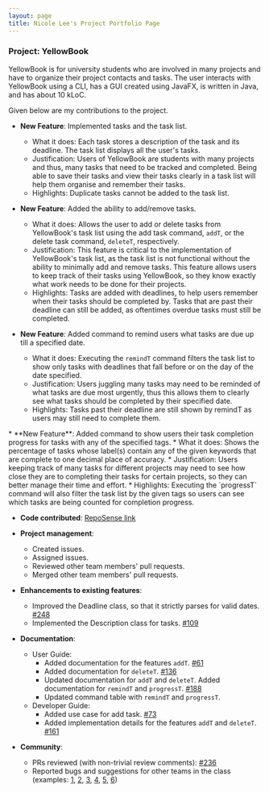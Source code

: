 ```yaml
---
layout: page
title: Nicole Lee's Project Portfolio Page
---
```


### Project: YellowBook

YellowBook is for university students who are involved in many projects and have to organize their project contacts and tasks. The user interacts with YellowBook using a CLI, has a GUI created using JavaFX, is written in Java, and has about 10 kLoC.

Given below are my contributions to the project.

* **New Feature**: Implemented tasks and the task list.
  * What it does: Each task stores a description of the task and its deadline. The task list displays all the user's tasks.
  * Justification: Users of YellowBook are students with many projects and thus, many tasks that need to be tracked and completed. Being able to save their tasks and view their tasks clearly in a task list will help them organise and remember their tasks.
  * Highlights: Duplicate tasks cannot be added to the task list.

* **New Feature**: Added the ability to add/remove tasks.
  * What it does: Allows the user to add or delete tasks from YellowBook's task list using the add task command, `addT`, or the delete task command, `deleteT`, respectively.
  * Justification: This feature is critical to the implementation of YellowBook's task list, as the task list is not functional without the ability to minimally add and remove tasks. This feature allows users to keep track of their tasks using YellowBook, so they know exactly what work needs to be done for their projects.
  * Highlights: Tasks are added with deadlines, to help users remember when their tasks should be completed by. Tasks that are past their deadline can still be added, as oftentimes overdue tasks must still be completed.

* **New Feature**: Added command to remind users what tasks are due up till a specified date.
  * What it does: Executing the `remindT` command filters the task list to show only tasks with deadlines that fall before or on the day of the date specified.
  * Justification: Users juggling many tasks may need to be reminded of what tasks are due most urgently, thus this allows them to clearly see what tasks should be completed by their specified date.
  * Highlights: Tasks past their deadline are still shown by remindT as users may still need to complete them.
<div style="page-break-after: always;"></div>
* **New Feature**: Added command to show users their task completion progress for tasks with any of the specified tags.
  * What it does: Shows the percentage of tasks whose label(s) contain any of the given keywords that are complete to one decimal place of accuracy.
  * Justification: Users keeping track of many tasks for different projects may need to see how close they are to completing their tasks for certain projects, so they can better manage their time and effort.
  * Highlights: Executing the `progressT` command will also filter the task list by the given tags so users can see which tasks are being counted for completion progress.

* **Code contributed**: [RepoSense link](https://nus-cs2103-ay2223s1.github.io/tp-dashboard/?search=nickeltea&breakdown=true)

* **Project management**:
  * Created issues.
  * Assigned issues.
  * Reviewed other team members' pull requests.
  * Merged other team members' pull requests.

* **Enhancements to existing features**:
  * Improved the Deadline class, so that it strictly parses for valid dates.
    [#248](https://github.com/AY2223S1-CS2103T-F11-4/tp/pull/248)
  * Implemented the Description class for tasks.
    [#109](https://github.com/AY2223S1-CS2103T-F11-4/tp/pull/109)

* **Documentation**:
  * User Guide:
    * Added documentation for the features `addT`.
      [#61](https://github.com/AY2223S1-CS2103T-F11-4/tp/pull/61)
    * Added documentation for `deleteT`.
      [#136](https://github.com/AY2223S1-CS2103T-F11-4/tp/pull/136)
    * Updated documentation for `addT` and `deleteT`. Added documentation for `remindT` and `progressT`.
      [#188](https://github.com/AY2223S1-CS2103T-F11-4/tp/pull/188)
    * Updated command table with `remindT` and `progressT`.
  * Developer Guide:
    * Added use case for add task.
      [#73](https://github.com/AY2223S1-CS2103T-F11-4/tp/pull/73)
    * Added implementation details for the features `addT` and `deleteT`.
      [#161](https://github.com/AY2223S1-CS2103T-F11-4/tp/pull/161)


* **Community**:
  * PRs reviewed (with non-trivial review comments):
    [#236](https://github.com/AY2223S1-CS2103T-F11-4/tp/pull/236)
  * Reported bugs and suggestions for other teams in the class (examples:
    [1](https://github.com/AY2223S1-CS2103T-T11-1/tp/issues/114),
    [2](https://github.com/AY2223S1-CS2103T-T11-1/tp/issues/98),
    [3](https://github.com/AY2223S1-CS2103T-T11-1/tp/issues/141),
    [4](https://github.com/AY2223S1-CS2103T-T11-1/tp/issues/134),
    [5](https://github.com/AY2223S1-CS2103T-T11-1/tp/issues/106),
    [6](https://github.com/AY2223S1-CS2103T-T11-1/tp/issues/79))
